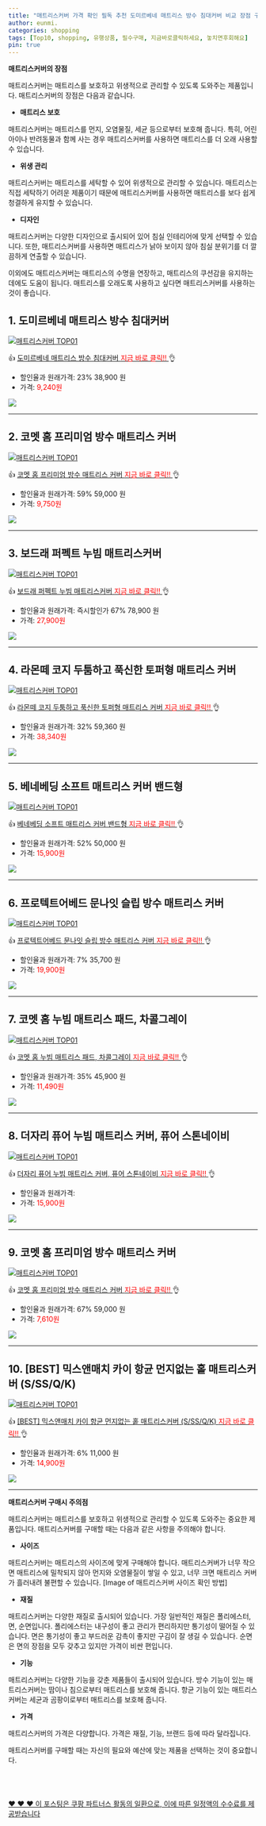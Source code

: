 ```yaml
---
title: "매트리스커버 가격 확인 필독 추천 도미르베네 매트리스 방수 침대커버 비교 장점 구매가이드"
author: eunmi.
categories: shopping
tags: [Top10, shopping, 유행상품, 필수구매, 지금바로클릭하세요, 놓치면후회해요]
pin: true
---
```

**매트리스커버의 장점**

매트리스커버는 매트리스를 보호하고 위생적으로 관리할 수 있도록 도와주는 제품입니다. 매트리스커버의 장점은 다음과 같습니다.

* **매트리스 보호**

매트리스커버는 매트리스를 먼지, 오염물질, 세균 등으로부터 보호해 줍니다. 특히, 어린아이나 반려동물과 함께 사는 경우 매트리스커버를 사용하면 매트리스를 더 오래 사용할 수 있습니다.

* **위생 관리**

매트리스커버는 매트리스를 세탁할 수 있어 위생적으로 관리할 수 있습니다. 매트리스는 직접 세탁하기 어려운 제품이기 때문에 매트리스커버를 사용하면 매트리스를 보다 쉽게 청결하게 유지할 수 있습니다.

* **디자인**

매트리스커버는 다양한 디자인으로 출시되어 있어 침실 인테리어에 맞게 선택할 수 있습니다. 또한, 매트리스커버를 사용하면 매트리스가 낡아 보이지 않아 침실 분위기를 더 깔끔하게 연출할 수 있습니다.

이외에도 매트리스커버는 매트리스의 수명을 연장하고, 매트리스의 쿠션감을 유지하는 데에도 도움이 됩니다. 매트리스를 오래도록 사용하고 싶다면 매트리스커버를 사용하는 것이 좋습니다.

   

## 1. 도미르베네 매트리스 방수 침대커버

[![매트리스커버 TOP01](https://thumbnail9.coupangcdn.com/thumbnails/remote/230x230ex/image/vendor_inventory/8e68/10e610081ea104fa2d9283f10dd69fd52aa5943426cbb48631e0205bfdee.jpg)](https://link.coupang.com/re/AFFSDP?lptag=AF3617701&subid=GithubCoopas&pageKey=6155361088&traceid=V0-153&itemId=20143827789&vendorItemId=87237143750)


👍 [도미르베네 매트리스 방수 침대커버 <font color=red> 지금 바로 클릭!! </font> ](https://link.coupang.com/re/AFFSDP?lptag=AF3617701&subid=GithubCoopas&pageKey=6155361088&traceid=V0-153&itemId=20143827789&vendorItemId=87237143750) 👌 


- 할인율과 원래가격: 23%  38,900   원
- 가격: <span style='color:red'>9,240원</span>

[![](/discount_price.png)](https://link.coupang.com/re/AFFSDP?lptag=AF3617701&subid=GithubCoopas&pageKey=6155361088&traceid=V0-153&itemId=20143827789&vendorItemId=87237143750)

---


   

## 2. 코멧 홈 프리미엄 방수 매트리스 커버

[![매트리스커버 TOP01](https://thumbnail9.coupangcdn.com/thumbnails/remote/230x230ex/image/retail/images/681471480754163-47bfbfd0-2064-4dc8-b2a8-fe6052d891c8.jpg)](https://link.coupang.com/re/AFFSDP?lptag=AF3617701&subid=GithubCoopas&pageKey=1074277210&traceid=V0-153&itemId=2023718449&vendorItemId=70023351795)


👍 [코멧 홈 프리미엄 방수 매트리스 커버 <font color=red> 지금 바로 클릭!! </font> ](https://link.coupang.com/re/AFFSDP?lptag=AF3617701&subid=GithubCoopas&pageKey=1074277210&traceid=V0-153&itemId=2023718449&vendorItemId=70023351795) 👌 


- 할인율과 원래가격: 59%  59,000   원
- 가격: <span style='color:red'>9,750원</span>

[![](/discount_price.png)](https://link.coupang.com/re/AFFSDP?lptag=AF3617701&subid=GithubCoopas&pageKey=1074277210&traceid=V0-153&itemId=2023718449&vendorItemId=70023351795)

---


   

## 3. 보드래 퍼펙트 누빔 매트리스커버

[![매트리스커버 TOP01](https://thumbnail8.coupangcdn.com/thumbnails/remote/230x230ex/image/retail/images/376388842722582-31eafa85-aea8-4149-aa5b-3e4643ff1c66.jpg)](https://link.coupang.com/re/AFFSDP?lptag=AF3617701&subid=GithubCoopas&pageKey=40721806&traceid=V0-153&itemId=148953983&vendorItemId=3337738934)


👍 [보드래 퍼펙트 누빔 매트리스커버 <font color=red> 지금 바로 클릭!! </font> ](https://link.coupang.com/re/AFFSDP?lptag=AF3617701&subid=GithubCoopas&pageKey=40721806&traceid=V0-153&itemId=148953983&vendorItemId=3337738934) 👌 


- 할인율과 원래가격: 즉시할인가 67%  78,900   원
- 가격: <span style='color:red'>27,900원</span>

[![](/discount_price.png)](https://link.coupang.com/re/AFFSDP?lptag=AF3617701&subid=GithubCoopas&pageKey=40721806&traceid=V0-153&itemId=148953983&vendorItemId=3337738934)

---


   

## 4. 라몬떼 코지 두툼하고 푹신한 토퍼형 매트리스 커버

[![매트리스커버 TOP01](https://thumbnail6.coupangcdn.com/thumbnails/remote/230x230ex/image/retail/images/6857181760458111-4dcf2882-cc6c-4889-a52b-51d3f845f8cd.jpg)](https://link.coupang.com/re/AFFSDP?lptag=AF3617701&subid=GithubCoopas&pageKey=6397767513&traceid=V0-153&itemId=13668057538&vendorItemId=80920151709)


👍 [라몬떼 코지 두툼하고 푹신한 토퍼형 매트리스 커버 <font color=red> 지금 바로 클릭!! </font> ](https://link.coupang.com/re/AFFSDP?lptag=AF3617701&subid=GithubCoopas&pageKey=6397767513&traceid=V0-153&itemId=13668057538&vendorItemId=80920151709) 👌 


- 할인율과 원래가격: 32%  59,360   원
- 가격: <span style='color:red'>38,340원</span>

[![](/discount_price.png)](https://link.coupang.com/re/AFFSDP?lptag=AF3617701&subid=GithubCoopas&pageKey=6397767513&traceid=V0-153&itemId=13668057538&vendorItemId=80920151709)

---


   

## 5. 베네베딩 소프트 매트리스 커버 밴드형

[![매트리스커버 TOP01](https://thumbnail7.coupangcdn.com/thumbnails/remote/230x230ex/image/retail/images/2352162481529855-b01e7940-2d01-421e-84e9-333163be690a.jpg)](https://link.coupang.com/re/AFFSDP?lptag=AF3617701&subid=GithubCoopas&pageKey=4605032130&traceid=V0-153&itemId=5684580621&vendorItemId=72983446295)


👍 [베네베딩 소프트 매트리스 커버 밴드형 <font color=red> 지금 바로 클릭!! </font> ](https://link.coupang.com/re/AFFSDP?lptag=AF3617701&subid=GithubCoopas&pageKey=4605032130&traceid=V0-153&itemId=5684580621&vendorItemId=72983446295) 👌 


- 할인율과 원래가격: 52%  50,000   원
- 가격: <span style='color:red'>15,900원</span>

[![](/discount_price.png)](https://link.coupang.com/re/AFFSDP?lptag=AF3617701&subid=GithubCoopas&pageKey=4605032130&traceid=V0-153&itemId=5684580621&vendorItemId=72983446295)

---


   

## 6. 프로텍트어베드 문나잇 슬립 방수 매트리스 커버

[![매트리스커버 TOP01](https://thumbnail9.coupangcdn.com/thumbnails/remote/230x230ex/image/retail/images/895869958268666-bf502ebb-3452-4274-b4d0-8ab3f03fa6cf.jpg)](https://link.coupang.com/re/AFFSDP?lptag=AF3617701&subid=GithubCoopas&pageKey=6122157152&traceid=V0-153&itemId=17655207140&vendorItemId=84820752269)


👍 [프로텍트어베드 문나잇 슬립 방수 매트리스 커버 <font color=red> 지금 바로 클릭!! </font> ](https://link.coupang.com/re/AFFSDP?lptag=AF3617701&subid=GithubCoopas&pageKey=6122157152&traceid=V0-153&itemId=17655207140&vendorItemId=84820752269) 👌 


- 할인율과 원래가격: 7%  35,700   원
- 가격: <span style='color:red'>19,900원</span>

[![](/discount_price.png)](https://link.coupang.com/re/AFFSDP?lptag=AF3617701&subid=GithubCoopas&pageKey=6122157152&traceid=V0-153&itemId=17655207140&vendorItemId=84820752269)

---


   

## 7. 코멧 홈 누빔 매트리스 패드, 차콜그레이

[![매트리스커버 TOP01](https://thumbnail8.coupangcdn.com/thumbnails/remote/230x230ex/image/retail/images/3736015277285799-80884a24-2f78-4bc5-a9f8-abd9f310516d.jpg)](https://link.coupang.com/re/AFFSDP?lptag=AF3617701&subid=GithubCoopas&pageKey=6614665201&traceid=V0-153&itemId=15014094525&vendorItemId=82236856536)


👍 [코멧 홈 누빔 매트리스 패드, 차콜그레이 <font color=red> 지금 바로 클릭!! </font> ](https://link.coupang.com/re/AFFSDP?lptag=AF3617701&subid=GithubCoopas&pageKey=6614665201&traceid=V0-153&itemId=15014094525&vendorItemId=82236856536) 👌 


- 할인율과 원래가격: 35%  45,900   원
- 가격: <span style='color:red'>11,490원</span>

[![](/discount_price.png)](https://link.coupang.com/re/AFFSDP?lptag=AF3617701&subid=GithubCoopas&pageKey=6614665201&traceid=V0-153&itemId=15014094525&vendorItemId=82236856536)

---


   

## 8. 더자리 퓨어 누빔 매트리스 커버, 퓨어 스톤네이비

[![매트리스커버 TOP01](https://thumbnail9.coupangcdn.com/thumbnails/remote/230x230ex/image/retail/images/2846302258764392-20301ccb-f31e-4543-8a3c-eda484fe5b82.jpg)](https://link.coupang.com/re/AFFSDP?lptag=AF3617701&subid=GithubCoopas&pageKey=1486712017&traceid=V0-153&itemId=13296701020&vendorItemId=80554069578)


👍 [더자리 퓨어 누빔 매트리스 커버, 퓨어 스톤네이비 <font color=red> 지금 바로 클릭!! </font> ](https://link.coupang.com/re/AFFSDP?lptag=AF3617701&subid=GithubCoopas&pageKey=1486712017&traceid=V0-153&itemId=13296701020&vendorItemId=80554069578) 👌 


- 할인율과 원래가격: 
- 가격: <span style='color:red'>15,900원</span>

[![](/discount_price.png)](https://link.coupang.com/re/AFFSDP?lptag=AF3617701&subid=GithubCoopas&pageKey=1486712017&traceid=V0-153&itemId=13296701020&vendorItemId=80554069578)

---


   

## 9. 코멧 홈 프리미엄 방수 매트리스 커버

[![매트리스커버 TOP01](https://thumbnail10.coupangcdn.com/thumbnails/remote/230x230ex/image/retail/images/4538533052254496-5bd05dae-072e-42cb-8a71-5e27cda43cb7.jpg)](https://link.coupang.com/re/AFFSDP?lptag=AF3617701&subid=GithubCoopas&pageKey=1074277210&traceid=V0-153&itemId=18204851910&vendorItemId=85353188707)


👍 [코멧 홈 프리미엄 방수 매트리스 커버 <font color=red> 지금 바로 클릭!! </font> ](https://link.coupang.com/re/AFFSDP?lptag=AF3617701&subid=GithubCoopas&pageKey=1074277210&traceid=V0-153&itemId=18204851910&vendorItemId=85353188707) 👌 


- 할인율과 원래가격: 67%  59,000   원
- 가격: <span style='color:red'>7,610원</span>

[![](/discount_price.png)](https://link.coupang.com/re/AFFSDP?lptag=AF3617701&subid=GithubCoopas&pageKey=1074277210&traceid=V0-153&itemId=18204851910&vendorItemId=85353188707)

---


   

## 10. [BEST] 믹스앤매치 카이 항균 먼지없는 홑 매트리스커버 (S/SS/Q/K)

[![매트리스커버 TOP01](https://thumbnail10.coupangcdn.com/thumbnails/remote/230x230ex/image/vendor_inventory/49ea/208136a0508ea30c781467db23afbc4ec847903d032cd46a33cc127e82ed.jpg)](https://link.coupang.com/re/AFFSDP?lptag=AF3617701&subid=GithubCoopas&pageKey=7166906382&traceid=V0-153&itemId=18047508924&vendorItemId=84836893353)


👍 [[BEST] 믹스앤매치 카이 항균 먼지없는 홑 매트리스커버 (S/SS/Q/K) <font color=red> 지금 바로 클릭!! </font> ](https://link.coupang.com/re/AFFSDP?lptag=AF3617701&subid=GithubCoopas&pageKey=7166906382&traceid=V0-153&itemId=18047508924&vendorItemId=84836893353) 👌 


- 할인율과 원래가격: 6%  11,000   원
- 가격: <span style='color:red'>14,900원</span>

[![](/discount_price.png)](https://link.coupang.com/re/AFFSDP?lptag=AF3617701&subid=GithubCoopas&pageKey=7166906382&traceid=V0-153&itemId=18047508924&vendorItemId=84836893353)

---
**매트리스커버 구매시 주의점**

매트리스커버는 매트리스를 보호하고 위생적으로 관리할 수 있도록 도와주는 중요한 제품입니다. 매트리스커버를 구매할 때는 다음과 같은 사항을 주의해야 합니다.

* **사이즈**

매트리스커버는 매트리스의 사이즈에 맞게 구매해야 합니다. 매트리스커버가 너무 작으면 매트리스에 밀착되지 않아 먼지와 오염물질이 쌓일 수 있고, 너무 크면 매트리스 커버가 흘러내려 불편할 수 있습니다.
[Image of 매트리스커버 사이즈 확인 방법]

* **재질**

매트리스커버는 다양한 재질로 출시되어 있습니다. 가장 일반적인 재질은 폴리에스터, 면, 순면입니다. 폴리에스터는 내구성이 좋고 관리가 편리하지만 통기성이 떨어질 수 있습니다. 면은 통기성이 좋고 부드러운 감촉이 좋지만 구김이 잘 생길 수 있습니다. 순면은 면의 장점을 모두 갖추고 있지만 가격이 비싼 편입니다.

* **기능**

매트리스커버는 다양한 기능을 갖춘 제품들이 출시되어 있습니다. 방수 기능이 있는 매트리스커버는 땀이나 침으로부터 매트리스를 보호해 줍니다. 항균 기능이 있는 매트리스커버는 세균과 곰팡이로부터 매트리스를 보호해 줍니다.

* **가격**

매트리스커버의 가격은 다양합니다. 가격은 재질, 기능, 브랜드 등에 따라 달라집니다.

매트리스커버를 구매할 때는 자신의 필요와 예산에 맞는 제품을 선택하는 것이 중요합니다.<br><br><br><br><br> [ ❤ ❤ ❤ 이 포스팅은 쿠팡 파트너스 활동의 일환으로, 이에 따른 일정액의 수수료를 제공받습니다](https://link.coupang.com/a/bcEFyh)